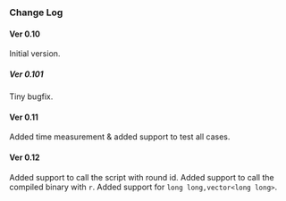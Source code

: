 ### Change Log

#### Ver 0.10

Initial version.

##### Ver 0.101

Tiny bugfix.

#### Ver 0.11

Added time measurement & added support to test all cases.

#### Ver 0.12

Added support to call the script with round id. Added support to call the compiled binary with `r`. Added support for `long long,vector<long long>`.